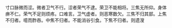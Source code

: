 寸口脉微而涩。微者卫气不行。涩者荣气不逮。荣卫不能相将。三焦无所仰。身体痹不仁。荣气不足则烦疼。口难言。卫气虚者。则恶寒数欠。三焦不归其部。上焦不归者。噫而酢吞。中焦不归者。不能消谷引食。下焦不归者。则遗溲